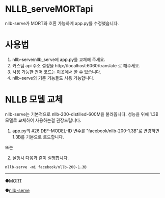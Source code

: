 # NLLB_serveMORTapi
nllb-serve가 MORT와 호환 가능하게 app.py를 수정했습니다.

# 사용법
1. nllb-serve\nllb_serve에 app.py를 교체해 주세요.
2. 커스텀 api 주소 설정을 http://localhost:6060/translate 로 해주세요.
3. 사용 가능한 언어 코드는 [이곳](https://huggingface.co/facebook/nllb-200-distilled-600M/blob/main/special_tokens_map.json)에서 볼 수 있습니다.
4. nllb-serve의 기존 기능들도 사용 가능합니다.

# NLLB 모델 교체
nllb-serve는 기본적으로 nllb-200-distilled-600M을 불러옵니다. 성능을 위해 1.3B모델로 교체하여 사용하는걸 권장드립니다.
1. app.py의 \#26 DEF-MODEL-ID 변수를 "facebook/nllb-200-1.3B"로 변경하면 1.3B를 기본으로 로드합니다.

또는

2. 실행시 다음과 같이 실행합니다.
```
nllb-serve -mi facebook/nllb-200-1.3B
```

---
●[MORT](https://blog.naver.com/killkimno/223152420480)

●[nllb-serve](https://github.com/thammegowda/nllb-serve)

